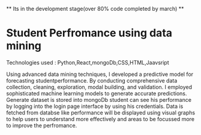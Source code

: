 ** Its in the development stage(over 80% code completed by march)  **
# Student Perfromance using data mining 
Technologies used : Python,React,mongoDb,CSS,HTML,Jaavsript

Using advanced data mining techniques, I developed a predictive model for forecasting studentperformance. By conducting comprehensive data collection, cleaning, exploration, modal
building, and validation.
I employed sophisticated machine learning models to generate accurate predictions. 
Generate dataset is stored into mongoDb
student can see his performance by logging into the login page interface by using his credentials.
Data is fetched from databse like performance will be displayed using visual graphs to help users to understand more effectively and areas to be focussed more 
to improve the perfromance.

